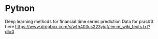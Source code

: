 # Pytnon
Deep learning methods for financial time series prediction
Data for prac#3 here
https://www.dropbox.com/s/wfh403us223yjuf/lemm_wiki_texts.txt?dl=0
